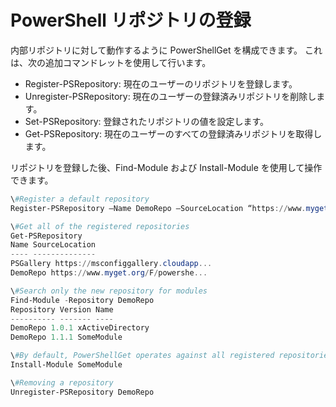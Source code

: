 # PowerShell リポジトリの登録
内部リポジトリに対して動作するように PowerShellGet を構成できます。 これは、次の追加コマンドレットを使用して行います。
- Register-PSRepository: 現在のユーザーのリポジトリを登録します。
- Unregister-PSRepository: 現在のユーザーの登録済みリポジトリを削除します。
- Set-PSRepository: 登録されたリポジトリの値を設定します。
- Get-PSRepository: 現在のユーザーのすべての登録済みリポジトリを取得します。

リポジトリを登録した後、Find-Module および Install-Module を使用して操作できます。

```powershell
\#Register a default repository
Register-PSRepository –Name DemoRepo –SourceLocation “https://www.myget.org/F/powershellgetdemo/api/v2” –PublishLocation “<https://www.myget.org/F/powershellgetdemo/api/v2>/package” –InstallationPolicy –Trusted

\#Get all of the registered repositories
Get-PSRepository
Name SourceLocation
---- --------------
PSGallery https://msconfiggallery.cloudapp...
DemoRepo https://www.myget.org/F/powershe...

\#Search only the new repository for modules
Find-Module -Repository DemoRepo
Repository Version Name
---------- ------- ----
DemoRepo 1.0.1 xActiveDirectory
DemoRepo 1.1.1 SomeModule

\#By default, PowerShellGet operates against all registered repositories when none is specified. In this example, the “SomeModule” module is installed from the DemoRepo.
Install-Module SomeModule

\#Removing a repository
Unregister-PSRepository DemoRepo
```

<!--HONumber=Jun16_HO4-->


